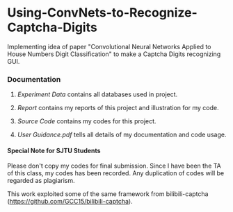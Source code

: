 # Using-ConvNets-to-Recognize-Captcha-Digits
Implementing idea of paper "Convolutional Neural Networks Applied to House Numbers Digit Classification" to make a Captcha Digits recognizing GUI.

### Documentation

1. *Experiment Data* contains all databases used in project.

2. *Report* contains my reports of this project and illustration for my code.

3. *Source Code* contains my codes for this project.

4. *User Guidance.pdf* tells all details of my documentation and code usage.

#### Special Note for SJTU Students

Please don't copy my codes for final submission. Since I have been the TA of this class, my codes has been recorded. Any duplication of codes will be regarded as plagiarism.

This work exploited some of the same framework from bilibili-captcha (https://github.com/GCC15/bilibili-captcha).
